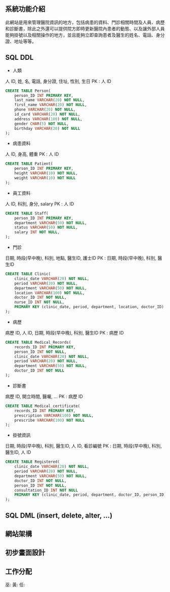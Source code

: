 ## 系統功能介紹
此網站是用來管理醫院資訊的地方，包括病患的資料、門診相關時間及人員、病歷和診斷書，除此之外還可以提供院方即時更新醫院內患者的動態、以及讓外部人員能夠掛號以及相關操作的地方，並且能夠立即查詢患者及醫生的姓名、電話、身分證、地址等等。


## SQL DDL

* 人類

人 ID, 姓, 名, 電話, 身分證, 住址, 性別, 生日
PK : 人 ID

```sql
CREATE TABLE Person(
    person_ID INT PRIMARY KEY,
    last_name VARCHAR(20) NOT NULL,
    first_name VARCHAR(20) NOT NULL,
    phone VARCHAR(20) NOT NULL,
    id_card VARCHAR(20) NOT NULL,
    address VARCHAR(100) NOT NULL,
    gender CHAR(5) NOT NULL,
    birthday VARCHAR(20) NOT NULL
);
```

* 病患資料

人 ID, 身高, 體重
PK : 人 ID

```sql
CREATE TABLE Patient(
    person_ID INT PRIMARY KEY,
    height VARCHAR(10) NOT NULL,
    weight VARCHAR(10) NOT NULL
);
```

* 員工資料

人 ID, 科別, 身分, salary
PK : 人 ID

```sql
CREATE TABLE Staff(
    person_ID INT PRIMARY KEY,
    department VARCHAR(50) NOT NULL,
    status VARCHAR(50) NOT NULL,
    salary INT NOT NULL,
);
```

* 門診

日期, 時段(早中晚), 科別, 地點, 醫生ID, 護士ID
PK : 日期, 時段(早中晚), 科別, 醫生ID

```sql
CREATE TABLE Clinic(
    clinic_date VARCHAR(20) NOT NULL,
    period VARCHAR(20) NOT NULL,
    department VARCHAR(50) NOT NULL,
    location VARCHAR(100) NOT NULL,
    doctor_ID INT NOT NULL,
    nurse_ID INT NOT NULL,
    PRIMARY KEY (clinic_date, period, department, location, doctor_ID)
);
```

* 病歷

病歷 ID, 人 ID, 日期, 時段(早中晚), 科別, 醫生ID
PK : 病歷 ID

```sql
CREATE TABLE Medical_Records(
    records_ID INT PRIMARY KEY,
    person_ID INT NOT NULL,
    clinic_date VARCHAR(20) NOT NULL,
    period VARCHAR(20) NOT NULL,
    department VARCHAR(50) NOT NULL,
    doctor_ID INT NOT NULL
);
```

* 診斷書

病歷 ID, 開立時間, 醫囑, ...
PK : 病歷 ID

```sql
CREATE TABLE Medical_certificate(
    records_ID INT PRIMARY KEY,
    prescription VARCHAR(100) NOT NULL,
    prescribe VARCHAR(100) NOT NULL
);
```

* 掛號資訊

日期, 時段(早中晚), 科別, 醫生ID, 人 ID, 看診編號
PK : 日期, 時段(早中晚), 科別, 醫生ID, 人 ID

```sql
CREATE TABLE Registered(
    clinic_date VARCHAR(20) NOT NULL,
    period VARCHAR(20) NOT NULL,
    department VARCHAR(50) NOT NULL,
    doctor_ID INT NOT NULL,
    person_ID INT NOT NULL,
    consultation_ID INT NOT NULL
    PRIMARY KEY (clinic_date, period, department, doctor_ID, person_ID)
);
```

## SQL DML (insert, delete, alter, ...)



## 網站架構



## 初步畫面設計



## 工作分配

巫:
黃:
任:
